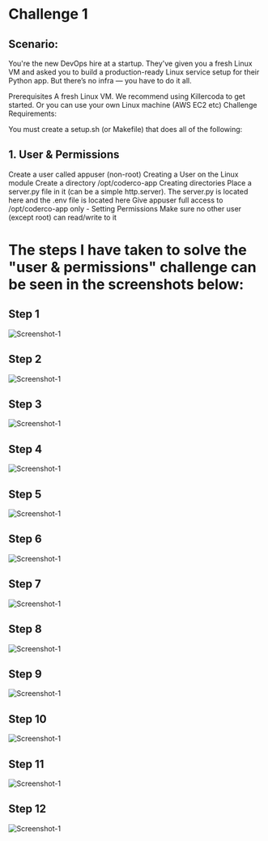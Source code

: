 # Challenge 1

## Scenario:

You're the new DevOps hire at a startup. They've given you a fresh Linux VM and asked you to build a production-ready Linux service setup for their Python app. But there’s no infra — you have to do it all.

Prerequisites
A fresh Linux VM. We recommend using Killercoda to get started. Or you can use your own Linux machine (AWS EC2 etc)
Challenge Requirements:

You must create a setup.sh (or Makefile) that does all of the following:

## 1. User & Permissions

Create a user called appuser (non-root) Creating a User on the Linux module
Create a directory /opt/coderco-app Creating directories
Place a server.py file in it (can be a simple http.server). The server.py is located here and the .env file is located here
Give appuser full access to /opt/coderco-app only - Setting Permissions
Make sure no other user (except root) can read/write to it

# The steps I have taken to solve the "user & permissions" challenge can be seen in the screenshots below:

## Step 1

![Screenshot-1](../images/code-challenge-pic-1.png)

## Step 2

![Screenshot-1](../images/code-challenge-pic-2.png)

## Step 3

![Screenshot-1](../images/code-challenge-pic-3.png)

## Step 4

![Screenshot-1](../images/code-challenge-pic-4.png)

## Step 5

![Screenshot-1](../images/code-challenge-pic-5.png)

## Step 6

![Screenshot-1](../images/code-challenge-pic-6.png)

## Step 7

![Screenshot-1](../images/code-challenge-pic-7.png)

## Step 8

![Screenshot-1](../images/code-challenge-pic-8.png)

## Step 9

![Screenshot-1](../images/code-challenge-pic-9.png)

## Step 10

![Screenshot-1](../images/code-challenge-pic-10.png)

## Step 11

![Screenshot-1](../images/code-challenge-pic-11.png)

## Step 12

![Screenshot-1](../images/code-challenge-pic-12.png)
